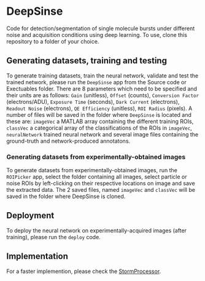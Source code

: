 # DeepSinse
Code for detection/segmentation of single molecule bursts under different noise and acquisition conditions using deep learning. To use, clone this repository to a folder of your choice.
## Generating datasets, training and testing
To generate training datasets, train the neural network, validate and test the trained network, please run the `DeepSinse` app from the Source code or Exectuables folder. There are 8 parameters which need to be specified and their units are as follows: `Gain` (unitless), `Offset` (counts), `Conversion Factor` (electrons/ADU), `Exposure Time` (seconds), `Dark Current` (electrons), `Readout Noise` (electrons), `QE Efficiency` (unitless), `ROI Radius` (pixels). A number of files will be saved in the folder where `DeepSinse` is located and these are: `imageVec` a MATLAB array containing the different training ROIs,   `classVec` a categorical array of the classifications of the ROIs in `imageVec`, `neuralNetwork` trained neural network and several image files containing the ground-truth and network-produced annotatons. 
### Generating datasets from experimentally-obtained images
To generate datasets from experimentally-obtained images, run the `ROIPicker` app, select the folder containing all images, select particle or noise ROIs by left-clicking on their respective locations on image and save the extracted data. The 2 saved files, named `imageVec` and `classVec` will be saved in the folder where DeepSinse is cloned.  
## Deployment
To deploy the neural network on experimentally-acquired images (after training), please run the `deploy` code.
## Implementation
For a faster implemention, please check the [StormProcessor](https://github.com/jdanial/DeepSinse/StormProcessor).
